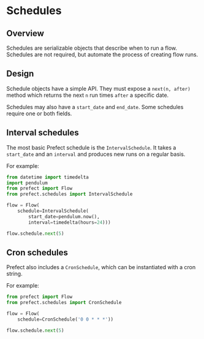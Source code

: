 # Schedules

## Overview

Schedules are serializable objects that describe when to run a flow. Schedules are not required, but automate the process of creating flow runs.

## Design

Schedule objects have a simple API. They must expose a `next(n, after)` method which returns the next `n` run times `after` a specific date.

Schedules may also have a `start_date` and `end_date`. Some schedules require one or both fields.

## Interval schedules

The most basic Prefect schedule is the `IntervalSchedule`. It takes a `start_date` and an `interval` and produces new runs on a regular basis.

For example:

```python
from datetime import timedelta
import pendulum
from prefect import Flow
from prefect.schedules import IntervalSchedule

flow = Flow(
    schedule=IntervalSchedule(
        start_date=pendulum.now(),
        interval=timedelta(hours=24)))

flow.schedule.next(5)
```

## Cron schedules

Prefect also includes a `CronSchedule`, which can be instantiated with a cron string.

For example:

```python
from prefect import Flow
from prefect.schedules import CronSchedule

flow = Flow(
    schedule=CronSchedule('0 0 * * *'))

flow.schedule.next(5)
```
